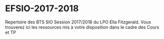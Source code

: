 # EFSIO-2017-2018
Repertoire des BTS SIO Session 2017/2018 du LPO Ella Fitzgerald.
Vous trouverez ici les ressources mis à votre disposition dans le cadre des Cours et TP
